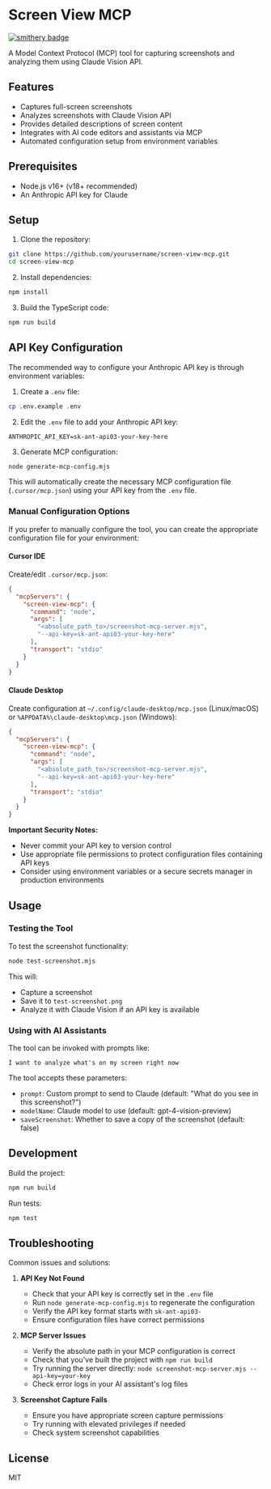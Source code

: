 # Screen View MCP

[![smithery badge](https://smithery.ai/badge/@hemenge133/screen-view-mcp)](https://smithery.ai/server/@hemenge133/screen-view-mcp)

A Model Context Protocol (MCP) tool for capturing screenshots and analyzing them using Claude Vision API.

## Features

- Captures full-screen screenshots
- Analyzes screenshots with Claude Vision API
- Provides detailed descriptions of screen content
- Integrates with AI code editors and assistants via MCP
- Automated configuration setup from environment variables

## Prerequisites

- Node.js v16+ (v18+ recommended)
- An Anthropic API key for Claude

## Setup

1. Clone the repository:
```bash
git clone https://github.com/yourusername/screen-view-mcp.git
cd screen-view-mcp
```

2. Install dependencies:
```bash
npm install
```

3. Build the TypeScript code:
```bash
npm run build
```

## API Key Configuration

The recommended way to configure your Anthropic API key is through environment variables:

1. Create a `.env` file:
```bash
cp .env.example .env
```

2. Edit the `.env` file to add your Anthropic API key:
```
ANTHROPIC_API_KEY=sk-ant-api03-your-key-here
```

3. Generate MCP configuration:
```bash
node generate-mcp-config.mjs
```

This will automatically create the necessary MCP configuration file (`.cursor/mcp.json`) using your API key from the `.env` file.

### Manual Configuration Options

If you prefer to manually configure the tool, you can create the appropriate configuration file for your environment:

#### Cursor IDE
Create/edit `.cursor/mcp.json`:
```json
{
  "mcpServers": {
    "screen-view-mcp": {
      "command": "node",
      "args": [
        "<absolute_path_to>/screenshot-mcp-server.mjs",
        "--api-key=sk-ant-api03-your-key-here"
      ],
      "transport": "stdio"
    }
  }
}
```

#### Claude Desktop
Create configuration at `~/.config/claude-desktop/mcp.json` (Linux/macOS) or `%APPDATA%\claude-desktop\mcp.json` (Windows):
```json
{
  "mcpServers": {
    "screen-view-mcp": {
      "command": "node",
      "args": [
        "<absolute_path_to>/screenshot-mcp-server.mjs",
        "--api-key=sk-ant-api03-your-key-here"
      ],
      "transport": "stdio"
    }
  }
}
```

**Important Security Notes:**
- Never commit your API key to version control
- Use appropriate file permissions to protect configuration files containing API keys
- Consider using environment variables or a secure secrets manager in production environments

## Usage

### Testing the Tool

To test the screenshot functionality:

```bash
node test-screenshot.mjs
```

This will:
- Capture a screenshot
- Save it to `test-screenshot.png`
- Analyze it with Claude Vision if an API key is available

### Using with AI Assistants

The tool can be invoked with prompts like:
```
I want to analyze what's on my screen right now
```

The tool accepts these parameters:
- `prompt`: Custom prompt to send to Claude (default: "What do you see in this screenshot?")
- `modelName`: Claude model to use (default: gpt-4-vision-preview)
- `saveScreenshot`: Whether to save a copy of the screenshot (default: false)

## Development

Build the project:
```bash
npm run build
```

Run tests:
```bash
npm test
```

## Troubleshooting

Common issues and solutions:

1. **API Key Not Found**
   - Check that your API key is correctly set in the `.env` file
   - Run `node generate-mcp-config.mjs` to regenerate the configuration
   - Verify the API key format starts with `sk-ant-api03-`
   - Ensure configuration files have correct permissions

2. **MCP Server Issues**
   - Verify the absolute path in your MCP configuration is correct
   - Check that you've built the project with `npm run build`
   - Try running the server directly: `node screenshot-mcp-server.mjs --api-key=your-key`
   - Check error logs in your AI assistant's log files

3. **Screenshot Capture Fails**
   - Ensure you have appropriate screen capture permissions
   - Try running with elevated privileges if needed
   - Check system screenshot capabilities

## License

MIT
